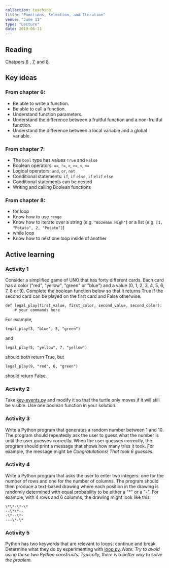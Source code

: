 ```yaml
---
collection: teaching
title: "Functions, Selection, and Iteration"
venue: "June 11"
type: "Lecture"
date: 2019-06-11
---
```


## Reading
Chatpers [6](https://runestone.academy/runestone/static/thinkcspy/Functions/toctree.html)
, [7](https://runestone.academy/runestone/static/thinkcspy/Selection/toctree.html),
and [8](https://runestone.academy/runestone/static/thinkcspy/MoreAboutIteration/toctree.html).

## Key ideas

### From chapter 6:
* Be able to write a function.
* Be able to call a function.
* Understand function parameters.
* Understand the difference between a fruitful function and a non-fruitful function.
* Understand the difference between a local variable and a global variable.

### From chapter 7:
* The `bool` type has values `True` and `False`
* Boolean operators: `==`, `!=`, `>`, `>=`, `<`, `<=`
* Logical operators: `and`, `or`, `not`
* Conditional statements: `if`, `if` `else`, `if` `elif` `else`
* Conditional statements can be nested
* Writing and calling Boolean functions

### From chapter 8:
* for loop
* Know how to use `range`
* Know how to iterate over a string (e.g. `"Bozeman High"`) or a list
(e.g. `[1, "Potato", 2, "Potato"]`)
* while loop
* Know how to nest one loop inside of another

## Active learning
### Activity 1
Consider a simplified game of UNO that has forty different cards.
Each card has a color ("red", "yellow", "green" or "blue") and a value
(0, 1, 2, 3, 4, 5, 6, 7, 8 or 9). Complete the boolean function below so
that it returns True if the second card can be played on the first card and False otherwise.
```
def legal_play(first_value, first_color, second_value, second_color):
	# your commands here
```
For example,
```
legal_play(3, "blue", 3, "green")
```
and
```
legal_play(5, "yellow", 7, "yellow")
```
should both return True, but
```
legal_play(9, "red", 6, "green")
```
should return False.

### Activity 2
Take [key-events.py](https://lgw2.github.io/teaching/csci127-summer-2019/lectures/activities/key-events.py)
 and modify it so that the turtle only moves if it
 will still be visible. Use one boolean function in your solution.

### Activity 3
Write a Python program that generates a random number between 1 and 10.
The program should repeatedly ask the user to guess what the number is until
the user guesses correctly. When the user guesses correctly, the program should
print a message that shows how many tries it took.
For example, the message might be *Congratulations! That took 6 guesses.*

### Activity 4
Write a Python program that asks the user to enter two integers: one for the
number of rows and one for the number of columns. The program should then produce
a text-based drawing where each position in the drawing is randomly determined with
equal probability to be either a "\*" or a "-".
For example, with 4 rows and 6 columns, the drawing might look like this:
```
\*\*-\*-\*
--\*\*--
-\*--\*-
---\*-\*
```

### Activity 5
Python has two keywords that are relevant to loops: continue and break. Determine
what they do by experimenting with [loop.py](
https://lgw2.github.io/teaching/csci127-summer-2019/lectures/activities/loop.py).
*Note: Try to avoid using these two Python
constructs. Typically, there is a better way to solve the problem.*
